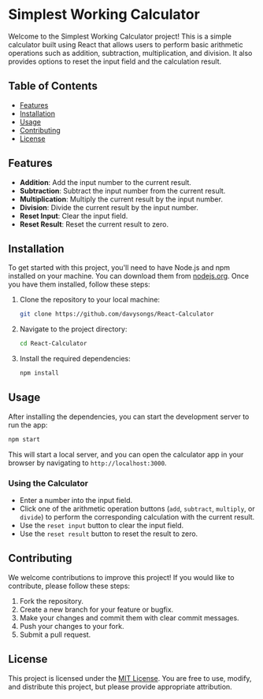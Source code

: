 # Simplest Working Calculator

Welcome to the Simplest Working Calculator project! This is a simple calculator built using React that allows users to perform basic arithmetic operations such as addition, subtraction, multiplication, and division. It also provides options to reset the input field and the calculation result.

## Table of Contents
- [Features](#features)
- [Installation](#installation)
- [Usage](#usage)
- [Contributing](#contributing)
- [License](#license)

## Features
- **Addition**: Add the input number to the current result.
- **Subtraction**: Subtract the input number from the current result.
- **Multiplication**: Multiply the current result by the input number.
- **Division**: Divide the current result by the input number.
- **Reset Input**: Clear the input field.
- **Reset Result**: Reset the current result to zero.

## Installation
To get started with this project, you'll need to have Node.js and npm installed on your machine. You can download them from [nodejs.org](https://nodejs.org/). Once you have them installed, follow these steps:

1. Clone the repository to your local machine:
   ```bash
   git clone https://github.com/davysongs/React-Calculator
   ```
2. Navigate to the project directory:
   ```bash
   cd React-Calculator
   ```
3. Install the required dependencies:
   ```bash
   npm install
   ```

## Usage
After installing the dependencies, you can start the development server to run the app:

```bash
npm start
```

This will start a local server, and you can open the calculator app in your browser by navigating to `http://localhost:3000`.

### Using the Calculator
- Enter a number into the input field.
- Click one of the arithmetic operation buttons (`add`, `subtract`, `multiply`, or `divide`) to perform the corresponding calculation with the current result.
- Use the `reset input` button to clear the input field.
- Use the `reset result` button to reset the result to zero.

## Contributing
We welcome contributions to improve this project! If you would like to contribute, please follow these steps:

1. Fork the repository.
2. Create a new branch for your feature or bugfix.
3. Make your changes and commit them with clear commit messages.
4. Push your changes to your fork.
5. Submit a pull request.

## License
This project is licensed under the [MIT License](LICENSE). You are free to use, modify, and distribute this project, but please provide appropriate attribution.
